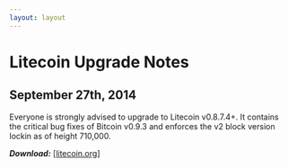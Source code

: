 ```yaml
---
layout: layout
---
```


# Litecoin Upgrade Notes

## September 27th, 2014

Everyone is strongly advised to upgrade to Litecoin v0.8.7.4+.  It contains the critical bug fixes of Bitcoin v0.9.3 and enforces the v2 block version lockin as of height 710,000.

***Download:*** [[litecoin.org](https://litecoin.org)]
